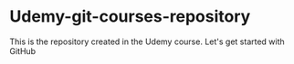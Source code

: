 # Udemy-git-courses-repository
This is the repository created in the Udemy course. Let's get started with GitHub
